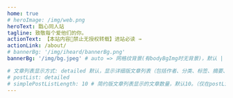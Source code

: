 ```yaml
---
home: true
# heroImage: /img/web.png
heroText: 戬心同人站
tagline: 致敬每个爱他们的你。
actionText: 【本站内容🚫禁止无授权转载】进站必读 →
actionLink: /about/
# bannerBg: '/img/iheard/bannerBg.png'
bannerBg: '/img/bg.jpeg' # auto => 网格纹背景(有bodyBgImg时无背景)，默认 | none => 无 | '大图地址' | background: 自定义背景样式       提示：如发现文本颜色不适应你的背景时可以到palette.styl修改$bannerTextColor变量

# 文章列表显示方式: detailed 默认，显示详细版文章列表（包括作者、分类、标签、摘要、分页等）| simple => 显示简约版文章列表（仅标题和日期）| none 不显示文章列表
# postList: detailed
# simplePostListLength: 10 # 简约版文章列表显示的文章数量，默认10。（仅在postList设置为simple时生效）
---
```


<!-- <ClientOnly> -->
  <!-- <WebInfo/> -->
<!-- </ClientOnly> -->
